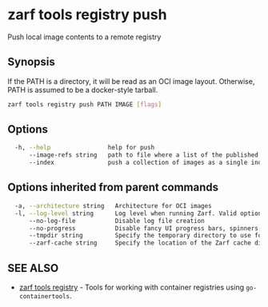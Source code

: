 # zarf tools registry push

Push local image contents to a remote registry

## Synopsis

If the PATH is a directory, it will be read as an OCI image layout. Otherwise, PATH is assumed to be a docker-style tarball.

``` bash
zarf tools registry push PATH IMAGE [flags]
```

## Options

``` bash
  -h, --help                help for push
      --image-refs string   path to file where a list of the published image references will be written
      --index               push a collection of images as a single index, currently required if PATH contains multiple images
```

## Options inherited from parent commands

``` bash
  -a, --architecture string   Architecture for OCI images
  -l, --log-level string      Log level when running Zarf. Valid options are: warn, info, debug, trace (default "info")
      --no-log-file           Disable log file creation
      --no-progress           Disable fancy UI progress bars, spinners, logos, etc
      --tmpdir string         Specify the temporary directory to use for intermediate files
      --zarf-cache string     Specify the location of the Zarf cache directory (default "~/.zarf-cache")
```

## SEE ALSO

* [zarf tools registry](zarf_tools_registry.md) - Tools for working with container registries using `go-containertools`.
